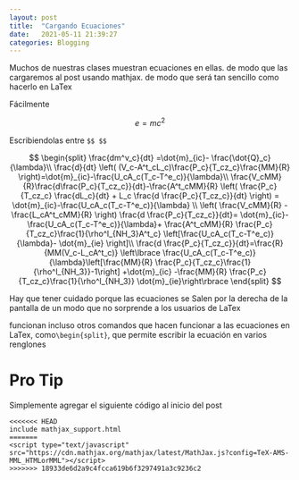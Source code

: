 ```yaml
---
layout: post
title:  "Cargando Ecuaciones"
date:   2021-05-11 21:39:27 
categories: Blogging
---
```

<script type="text/javascript" src="https://cdn.mathjax.org/mathjax/latest/MathJax.js?config=TeX-AMS-MML_HTMLorMML"></script>

Muchos de nuestras clases muestran ecuaciones en ellas. de modo que las cargaremos al post usando mathjax. de modo que será tan sencillo como hacerlo en LaTex

Fácilmente

$$ e=mc^2 $$

Escribiendolas entre `$$ $$`

$$ 
                \begin{split}
                \frac{dm^v_c}{dt} =\dot{m}_{ic}- \frac{\dot{Q}_c}{\lambda}\\
                \frac{d}{dt} \left(  (V_c-A^t_cL_c)\frac{P_c}{T_cz_c}\frac{MM}{R}  \right)=\dot{m}_{ic}-\frac{U_cA_c(T_c-T^e_c)}{\lambda}\\
                \frac{V_cMM}{R}\frac{d\frac{P_c}{T_cz_c}}{dt}-\frac{A^t_cMM}{R} \left( \frac{P_c}{T_cz_c} \frac{dL_c}{dt} + L_c \frac{d \frac{P_c}{T_cz_c}}{dt} \right) = \dot{m}_{ic}-\frac{U_cA_c(T_c-T^e_c)}{\lambda} \\
                \left( \frac{V_cMM}{R} - \frac{L_cA^t_cMM}{R} \right) \frac{d \frac{P_c}{T_cz_c}}{dt}= \dot{m}_{ic}-\frac{U_cA_c(T_c-T^e_c)}{\lambda}+ \frac{A^t_cMM}{R} \frac{P_c}{T_cz_c}\frac{1}{\rho^l_{NH_3}A^t_c} \left[\frac{U_cA_c(T_c-T^e_c)}{\lambda}- \dot{m}_{ie} \right]\\
                \frac{d \frac{P_c}{T_cz_c}}{dt}=\frac{R}{MM(V_c-L_cA^t_c)} \left\lbrace \frac{U_cA_c(T_c-T^e_c)}{\lambda}\left[\frac{MM}{R} \frac{P_c}{T_cz_c}\frac{1}{\rho^l_{NH_3}}-1\right]   +\dot{m}_{ic} -\frac{MM}{R} \frac{P_c}{T_cz_c}\frac{1}{\rho^l_{NH_3}} \dot{m}_{ie}\right\rbrace
                \end{split}
 $$
 
 Hay que tener cuidado porque las ecuaciones se Salen por la derecha de la pantalla de un modo que no sorprende a los usuarios de LaTex
 
 funcionan incluso otros comandos que hacen funcionar a las ecuaciones en LaTex, como`\begin{split}`, que permite escribir la ecuación en varios renglones
 
# Pro Tip
Simplemente agregar el siguiente código al inicio del post
```
<<<<<<< HEAD
include mathjax_support.html
=======
<script type="text/javascript" src="https://cdn.mathjax.org/mathjax/latest/MathJax.js?config=TeX-AMS-MML_HTMLorMML"></script>
>>>>>>> 18933de6d2a9c4fcca619b6f3297491a3c9236c2
```  
 
 
 
 
 
 
 
 
 
 
 
 
 
